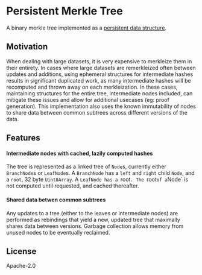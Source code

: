 # Persistent Merkle Tree

A binary merkle tree implemented as a [persistent data structure](https://en.wikipedia.org/wiki/Persistent_data_structure).

## Motivation

When dealing with large datasets, it is very expensive to merkleize them in their entirety. In cases where large datasets are remerkleized often between updates and additions, using ephemeral structures for intermediate hashes results in significant duplicated work, as many intermediate hashes will be recomputed and thrown away on each merkleization.  In these cases, maintaining structures for the entire tree, intermediate nodes included, can mitigate these issues and allow for additional usecases (eg: proof generation). This implementation also uses the known immutability of nodes to share data between common subtrees across different versions of the data.

## Features

#### Intermediate nodes with cached, lazily computed hashes

The tree is represented as a linked tree of `Node`s, currently either `BranchNode`s or `LeafNode`s.
A `BranchNode` has a `left` and `right` child `Node`, and a `root`, 32 byte `Uint8Array`.
A `LeafNode has a `root`.
The `root` of a `Node` is not computed until requested, and cached thereafter.

#### Shared data betwen common subtrees

Any updates to a tree (either to the leaves or intermediate nodes) are performed as rebindings that yield a new, updated tree that maximally shares data between versions. Garbage collection allows memory from unused nodes to be eventually reclaimed.

## License

Apache-2.0
